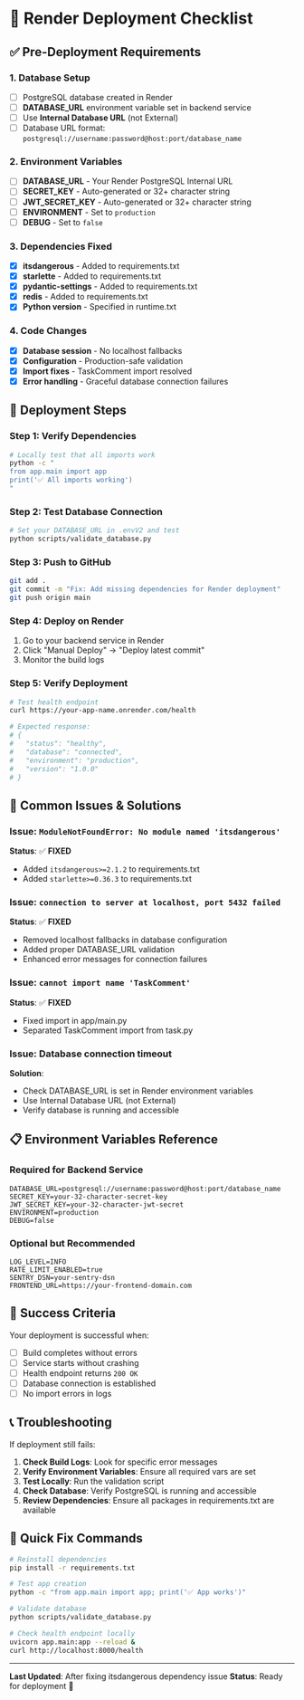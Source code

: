 # 🚀 Render Deployment Checklist

## ✅ Pre-Deployment Requirements

### 1. **Database Setup**
- [ ] PostgreSQL database created in Render
- [ ] **DATABASE_URL** environment variable set in backend service
- [ ] Use **Internal Database URL** (not External)
- [ ] Database URL format: `postgresql://username:password@host:port/database_name`

### 2. **Environment Variables**
- [ ] **DATABASE_URL** - Your Render PostgreSQL Internal URL
- [ ] **SECRET_KEY** - Auto-generated or 32+ character string
- [ ] **JWT_SECRET_KEY** - Auto-generated or 32+ character string
- [ ] **ENVIRONMENT** - Set to `production`
- [ ] **DEBUG** - Set to `false`

### 3. **Dependencies Fixed**
- [x] **itsdangerous** - Added to requirements.txt
- [x] **starlette** - Added to requirements.txt
- [x] **pydantic-settings** - Added to requirements.txt
- [x] **redis** - Added to requirements.txt
- [x] **Python version** - Specified in runtime.txt

### 4. **Code Changes**
- [x] **Database session** - No localhost fallbacks
- [x] **Configuration** - Production-safe validation
- [x] **Import fixes** - TaskComment import resolved
- [x] **Error handling** - Graceful database connection failures

## 🔧 Deployment Steps

### Step 1: Verify Dependencies
```bash
# Locally test that all imports work
python -c "
from app.main import app
print('✅ All imports working')
"
```

### Step 2: Test Database Connection
```bash
# Set your DATABASE_URL in .envV2 and test
python scripts/validate_database.py
```

### Step 3: Push to GitHub
```bash
git add .
git commit -m "Fix: Add missing dependencies for Render deployment"
git push origin main
```

### Step 4: Deploy on Render
1. Go to your backend service in Render
2. Click "Manual Deploy" → "Deploy latest commit"
3. Monitor the build logs

### Step 5: Verify Deployment
```bash
# Test health endpoint
curl https://your-app-name.onrender.com/health

# Expected response:
# {
#   "status": "healthy",
#   "database": "connected",
#   "environment": "production",
#   "version": "1.0.0"
# }
```

## 🐛 Common Issues & Solutions

### Issue: `ModuleNotFoundError: No module named 'itsdangerous'`
**Status**: ✅ **FIXED**
- Added `itsdangerous>=2.1.2` to requirements.txt
- Added `starlette>=0.36.3` to requirements.txt

### Issue: `connection to server at localhost, port 5432 failed`
**Status**: ✅ **FIXED**
- Removed localhost fallbacks in database configuration
- Added proper DATABASE_URL validation
- Enhanced error messages for connection failures

### Issue: `cannot import name 'TaskComment'`
**Status**: ✅ **FIXED**
- Fixed import in app/main.py
- Separated TaskComment import from task.py

### Issue: Database connection timeout
**Solution**: 
- Check DATABASE_URL is set in Render environment variables
- Use Internal Database URL (not External)
- Verify database is running and accessible

## 📋 Environment Variables Reference

### Required for Backend Service
```
DATABASE_URL=postgresql://username:password@host:port/database_name
SECRET_KEY=your-32-character-secret-key
JWT_SECRET_KEY=your-32-character-jwt-secret
ENVIRONMENT=production
DEBUG=false
```

### Optional but Recommended
```
LOG_LEVEL=INFO
RATE_LIMIT_ENABLED=true
SENTRY_DSN=your-sentry-dsn
FRONTEND_URL=https://your-frontend-domain.com
```

## 🎯 Success Criteria

Your deployment is successful when:
- [ ] Build completes without errors
- [ ] Service starts without crashing
- [ ] Health endpoint returns `200 OK`
- [ ] Database connection is established
- [ ] No import errors in logs

## 📞 Troubleshooting

If deployment still fails:

1. **Check Build Logs**: Look for specific error messages
2. **Verify Environment Variables**: Ensure all required vars are set
3. **Test Locally**: Run the validation script
4. **Check Database**: Verify PostgreSQL is running and accessible
5. **Review Dependencies**: Ensure all packages in requirements.txt are available

## 🔄 Quick Fix Commands

```bash
# Reinstall dependencies
pip install -r requirements.txt

# Test app creation
python -c "from app.main import app; print('✅ App works')"

# Validate database
python scripts/validate_database.py

# Check health endpoint locally
uvicorn app.main:app --reload &
curl http://localhost:8000/health
```

---

**Last Updated**: After fixing itsdangerous dependency issue
**Status**: Ready for deployment 🚀 
